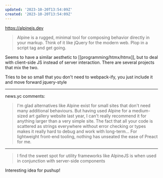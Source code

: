 ```yaml
---
updated: '2023-10-20T13:54:09Z'
created: '2023-10-20T13:54:09Z'
---
```

https://alpinejs.dev

> Alpine is a rugged, minimal tool for composing behavior directly in your markup. Think of it like jQuery for the modern web. Plop in a script tag and get going.

Seems to have a similar aesthetic to [[programming/htmx/htmx]], but to deal with client-side JS instead of server interaction. There are several projects that mix the two.

Tries to be so small that you don't need to webpack-ify, you just include it and move forward jquery-style

---
news.yc comments:

> I'm glad alternatives like Alpine exist for small sites that don't need many additional behaviours. But having used Alpine for a medium-sized art gallery website last year, I can't really recommend it for anything larger than a very simple site. The fact that all your code is scattered as strings everywhere without error checking or types makes it really hard to debug and work with long-term...
> For lightweight front-end tooling, nothing has unseated the ease of Preact for me.

---

> I find the sweet spot for utility frameworks like AlpineJS is when used in conjunction with server-side components

Interesting idea for pushup!